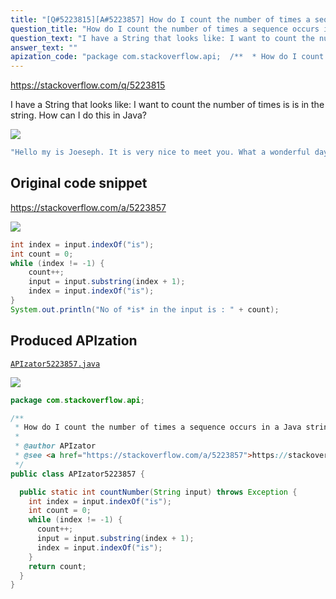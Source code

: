 ```yaml
---
title: "[Q#5223815][A#5223857] How do I count the number of times a sequence occurs in a Java string?"
question_title: "How do I count the number of times a sequence occurs in a Java string?"
question_text: "I have a String that looks like: I want to count the number of times is is in the string. How can I do this in Java?"
answer_text: ""
apization_code: "package com.stackoverflow.api;  /**  * How do I count the number of times a sequence occurs in a Java string?  *  * @author APIzator  * @see <a href=\"https://stackoverflow.com/a/5223857\">https://stackoverflow.com/a/5223857</a>  */ public class APIzator5223857 {    public static int countNumber(String input) throws Exception {     int index = input.indexOf(\"is\");     int count = 0;     while (index != -1) {       count++;       input = input.substring(index + 1);       index = input.indexOf(\"is\");     }     return count;   } }"
---
```


https://stackoverflow.com/q/5223815

I have a String that looks like:
I want to count the number of times is is in the string.
How can I do this in Java?


<div class="code-logo"><img src="/stackoverflow.png" /></div>

```java
"Hello my is Joeseph. It is very nice to meet you. What a wonderful day it is!".
```


## Original code snippet

https://stackoverflow.com/a/5223857



<div class="code-logo"><img src="/stackoverflow.png" /></div>

```java
int index = input.indexOf("is");
int count = 0;
while (index != -1) {
    count++;
    input = input.substring(index + 1);
    index = input.indexOf("is");
}
System.out.println("No of *is* in the input is : " + count);
```

## Produced APIzation

[`APIzator5223857.java`](https://github.com/pasqualesalza/apization-temp/raw/main/data/search/APIzator5223857.java)

<div class="code-logo"><img src="/apizator.png" /></div>

```java
package com.stackoverflow.api;

/**
 * How do I count the number of times a sequence occurs in a Java string?
 *
 * @author APIzator
 * @see <a href="https://stackoverflow.com/a/5223857">https://stackoverflow.com/a/5223857</a>
 */
public class APIzator5223857 {

  public static int countNumber(String input) throws Exception {
    int index = input.indexOf("is");
    int count = 0;
    while (index != -1) {
      count++;
      input = input.substring(index + 1);
      index = input.indexOf("is");
    }
    return count;
  }
}

```